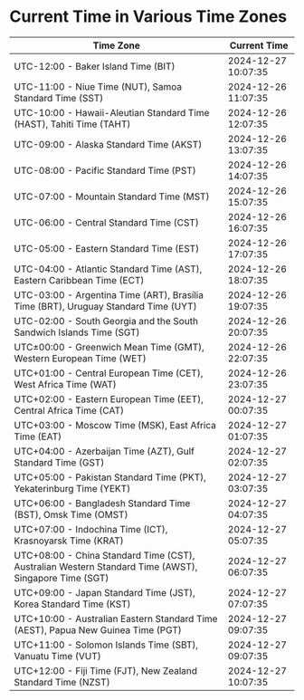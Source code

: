 # Current Time in Various Time Zones

| Time Zone | Current Time |
|-----------|--------------|
| UTC-12:00 - Baker Island Time (BIT) | 2024-12-27 10:07:35 |
| UTC-11:00 - Niue Time (NUT), Samoa Standard Time (SST) | 2024-12-26 11:07:35 |
| UTC-10:00 - Hawaii-Aleutian Standard Time (HAST), Tahiti Time (TAHT) | 2024-12-26 12:07:35 |
| UTC-09:00 - Alaska Standard Time (AKST) | 2024-12-26 13:07:35 |
| UTC-08:00 - Pacific Standard Time (PST) | 2024-12-26 14:07:35 |
| UTC-07:00 - Mountain Standard Time (MST) | 2024-12-26 15:07:35 |
| UTC-06:00 - Central Standard Time (CST) | 2024-12-26 16:07:35 |
| UTC-05:00 - Eastern Standard Time (EST) | 2024-12-26 17:07:35 |
| UTC-04:00 - Atlantic Standard Time (AST), Eastern Caribbean Time (ECT) | 2024-12-26 18:07:35 |
| UTC-03:00 - Argentina Time (ART), Brasília Time (BRT), Uruguay Standard Time (UYT) | 2024-12-26 19:07:35 |
| UTC-02:00 - South Georgia and the South Sandwich Islands Time (SGT) | 2024-12-26 20:07:35 |
| UTC±00:00 - Greenwich Mean Time (GMT), Western European Time (WET) | 2024-12-26 22:07:35 |
| UTC+01:00 - Central European Time (CET), West Africa Time (WAT) | 2024-12-26 23:07:35 |
| UTC+02:00 - Eastern European Time (EET), Central Africa Time (CAT) | 2024-12-27 00:07:35 |
| UTC+03:00 - Moscow Time (MSK), East Africa Time (EAT) | 2024-12-27 01:07:35 |
| UTC+04:00 - Azerbaijan Time (AZT), Gulf Standard Time (GST) | 2024-12-27 02:07:35 |
| UTC+05:00 - Pakistan Standard Time (PKT), Yekaterinburg Time (YEKT) | 2024-12-27 03:07:35 |
| UTC+06:00 - Bangladesh Standard Time (BST), Omsk Time (OMST) | 2024-12-27 04:07:35 |
| UTC+07:00 - Indochina Time (ICT), Krasnoyarsk Time (KRAT) | 2024-12-27 05:07:35 |
| UTC+08:00 - China Standard Time (CST), Australian Western Standard Time (AWST), Singapore Time (SGT) | 2024-12-27 06:07:35 |
| UTC+09:00 - Japan Standard Time (JST), Korea Standard Time (KST) | 2024-12-27 07:07:35 |
| UTC+10:00 - Australian Eastern Standard Time (AEST), Papua New Guinea Time (PGT) | 2024-12-27 09:07:35 |
| UTC+11:00 - Solomon Islands Time (SBT), Vanuatu Time (VUT) | 2024-12-27 09:07:35 |
| UTC+12:00 - Fiji Time (FJT), New Zealand Standard Time (NZST) | 2024-12-27 10:07:35 |
